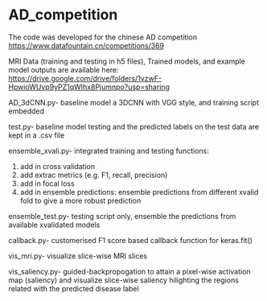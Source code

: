 # AD_competition

The code was developed for the chinese AD competition https://www.datafountain.cn/competitions/369

MRI Data (training and testing in h5 files), Trained models, and example model outputs are available here: 
https://drive.google.com/drive/folders/1vzwF-HpwioWUvp9yPZ1qWIhx8Pjumnpo?usp=sharing

AD_3dCNN.py- baseline model a 3DCNN with VGG style, and training script embedded 

test.py- baseline model testing and the predicted labels on the test data are kept in a .csv file 

ensemble_xvali.py- integrated training and testing functions: 
1) add in cross validation 
2) add extrac metrics (e.g. F1, recall, precision) 
3) add in focal loss 
4) add in ensemble predictions: ensemble predictions from different xvalid fold to give a more robust prediction 

ensemble_test.py- testing script only, ensemble the predictions from available xvalidated models

callback.py- customerised F1 score based callback function for keras.fit() 

vis_mri.py- visualize slice-wise MRI slices 

vis_saliency.py- guided-backpropogation to attain a pixel-wise activation map (saliency) and visualize slice-wise saliency hilighting the regions related with the predicted disease label






